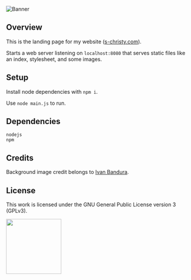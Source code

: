 ![Banner](https://s-christy.com/status-banner-service/website-landing/banner-slim.svg)

## Overview

This is the landing page for my website
([s-christy.com](https://s-christy.com)).

Starts a web server listening on `localhost:8080` that serves static files like
an index, stylesheet, and some images.

## Setup

Install node dependencies with `npm i`.

Use `node main.js` to run.

## Dependencies

```
nodejs
npm
```

## Credits

Background image credit belongs to [Ivan
Bandura](https://unsplash.com/photos/2FEE6BR343k).

## License

This work is licensed under the GNU General Public License version 3 (GPLv3).

[<img src="https://s-christy.com/status-banner-service/GPLv3_Logo.svg" width="150" />](https://www.gnu.org/licenses/gpl-3.0.en.html)
